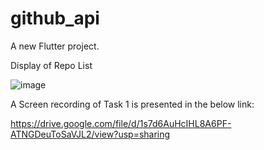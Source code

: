 # github_api

A new Flutter project.

Display of Repo List

![image](https://user-images.githubusercontent.com/57911499/211212181-26f47921-d1c9-44f4-b08d-5e993661092c.png)

A Screen recording of Task 1 is presented in the below link: 

   https://drive.google.com/file/d/1s7d6AuHcIHL8A6PF-ATNGDeuToSaVJL2/view?usp=sharing
